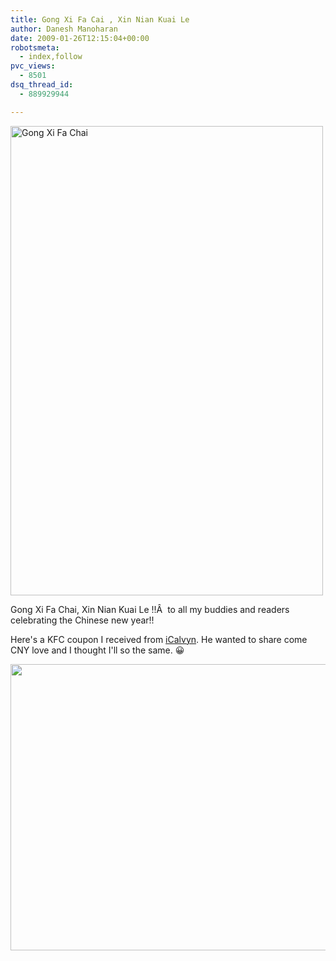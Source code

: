 ```yaml
---
title: Gong Xi Fa Cai , Xin Nian Kuai Le
author: Danesh Manoharan
date: 2009-01-26T12:15:04+00:00
robotsmeta:
  - index,follow
pvc_views:
  - 8501
dsq_thread_id:
  - 889929944

---
```

<img loading="lazy" class="alignnone size-medium wp-image-1198" title="Gong Xi Fa Chai" src="/wp-content/uploads/2009/01/3163080999_6e61e629fe_b-500x751.jpg" alt="Gong Xi Fa Chai" width="500" height="751" srcset="/wp-content/uploads/2009/01/3163080999_6e61e629fe_b-500x751.jpg 500w, /wp-content/uploads/2009/01/3163080999_6e61e629fe_b.jpg 681w" sizes="(max-width: 500px) 100vw, 500px" />

Gong Xi Fa Chai, Xin Nian Kuai Le !!Â  to all my buddies and readers celebrating the Chinese new year!!

Here's a KFC coupon I received from [iCalvyn][1]. He wanted to share come CNY love and I thought I'll so the same. 😀

<img loading="lazy" class="alignnone" title="KFC Zinger Tower" src="http://img242.imageshack.us/img242/7241/kfcjm0.jpg" alt="" width="640" height="458" />

 [1]: http://www.icalvyn.com/